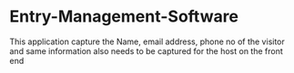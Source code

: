 # Entry-Management-Software
This application capture the Name, email address, phone no of the visitor and same information also needs to be captured for the host on the front end
